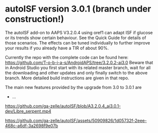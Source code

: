 # autoISF version 3.0.1 (branch under construction!)
The autoISF add-on to AAPS V3.2.0.4 using oref1 can adapt ISF if glucose or its trends show certain behaviour. See the Quick Guide for details of those scenarios. The effects can be tuned individually to further improve your results if you already have a TIR of about 90%.

Currently the repo with the complete code can be found here: https://github.com/T-o-b-i-a-s/AndroidAPS/tree/3.2.0.2-ai3.0
Beware that in Android Studio you first start with its related master branch, wait for all the downloading and other updates and only finally switch to the above branch. More detailed build instructions are given in that repo.

The main new features provided by the upgrade from 3.0 to 3.0.1  are
* ...


https://github.com/ga-zelle/autoISF/blob/A3.2.0.4_ai3.0.1-dev/Libre_serpent.mp4

https://github.com/ga-zelle/autoISF/assets/50909826/1d05732f-2eee-468c-a6df-3a2698f9e07b
